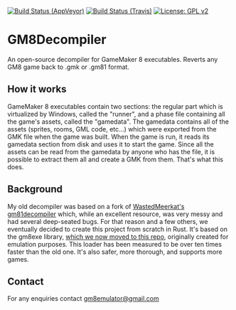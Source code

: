 [![Build Status (AppVeyor)](https://ci.appveyor.com/api/projects/status/8e3gqib3d6er2p2l?svg=true)](https://ci.appveyor.com/project/viri/gm8decompiler)
[![Build Status (Travis)](https://travis-ci.com/OpenGM8/GM8Decompiler.svg?branch=master)](https://travis-ci.com/OpenGM8/GM8Decompiler)
[![License: GPL v2](https://img.shields.io/badge/License-GPL%20v2-blue.svg)](https://www.gnu.org/licenses/old-licenses/gpl-2.0.en.html)

# GM8Decompiler
An open-source decompiler for GameMaker 8 executables. Reverts any GM8 game back to .gmk or .gm81 format.

## How it works
GameMaker 8 executables contain two sections: the regular part which is virtualized by Windows, called the "runner", and a phase file containing all the game's assets, called the "gamedata". The gamedata contains all of the assets (sprites, rooms, GML code, etc...) which were exported from the GMK file when the game was built. When the game is run, it reads its gamedata section from disk and uses it to start the game. Since all the assets can be read from the gamedata by anyone who has the file, it is possible to extract them all and create a GMK from them. That's what this does.

## Background
My old decompiler was based on a fork of [WastedMeerkat's gm81decompiler](https://github.com/WastedMeerkat/gm81decompiler) which, while an excellent resource, was very messy and had several deep-seated bugs. For that reason and a few others, we eventually decided to create this project from scratch in Rust. It's based on the gm8exe library, [which we now moved to this repo](./gm8exe/), originally created for emulation purposes. This loader has been measured to be over ten times faster than the old one. It's also safer, more thorough, and supports more games.

## Contact
For any enquiries contact gm8emulator@gmail.com
